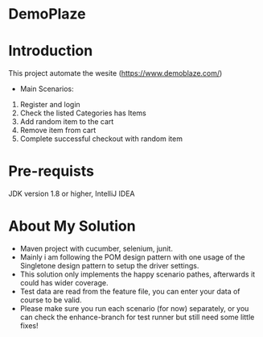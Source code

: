 # DemoPlaze
# Introduction
This project automate the wesite (https://www.demoblaze.com/)
- Main Scenarios:
1) Register and login
2) Check the listed Categories has Items
3) Add random item to the cart
4) Remove item from cart
5) Complete successful checkout with random item

# Pre-requists
JDK version 1.8 or higher, IntelliJ IDEA

# About My Solution
- Maven project with cucumber, selenium, junit.
- Mainly i am following the POM design pattern with one usage of the Singletone design pattern to setup the driver settings.
- This solution only implements the happy scenario pathes, afterwards it could has wider coverage.
- Test data are read from the feature file, you can enter your data of course to be valid.
- Please make sure you run each scenario (for now) separately, or you can check the enhance-branch for test runner but still need some little fixes!

